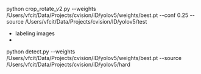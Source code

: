 python crop_rotate_v2.py --weights /Users/vfcit/Data/Projects/cvision/ID/yolov5/weights/best.pt --conf 0.25 --source /Users/vfcit/Data/Projects/cvision/ID/yolov5/test

- labeling images
- 



python detect.py --weights /Users/vfcit/Data/Projects/cvision/ID/yolov5/weights/best.pt --source /Users/vfcit/Data/Projects/cvision/ID/yolov5/hard
